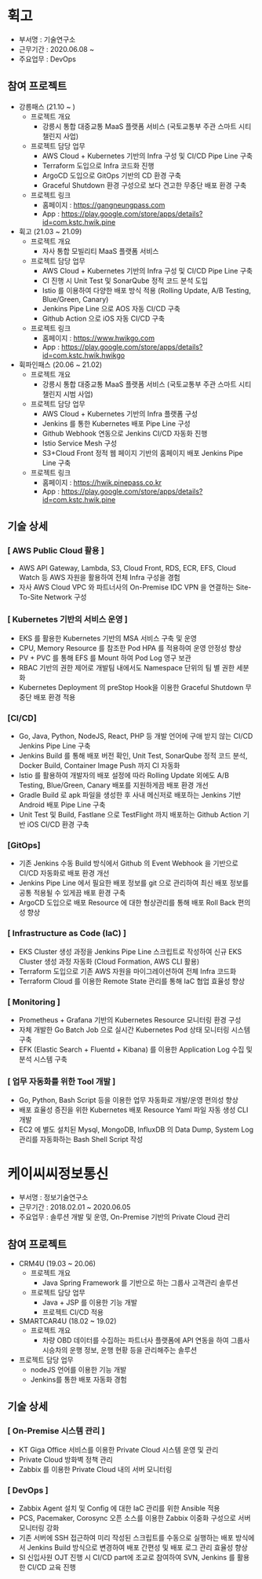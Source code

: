# 휙고
- 부서명 : 기술연구소
- 근무기간 : 2020.06.08 ~ 
- 주요업무 : DevOps

## 참여 프로젝트
- 강릉패스 (21.10 ~ )
  - 프로젝트 개요
    - 강릉시 통합 대중교통 MaaS 플랫폼 서비스
      (국토교통부 주관 스마트 시티 챌린지 사업)
  - 프로젝트 담당 업무
    - AWS Cloud + Kubernetes 기반의 Infra 구성 및 CI/CD Pipe Line 구축
    - Terraform 도입으로 Infra 코드화 진행
    - ArgoCD 도입으로 GitOps 기반의 CD 환경 구축
    - Graceful Shutdown 환경 구성으로 보다 견고한 무중단 배포 환경 구축
  - 프로젝트 링크
    - 홈페이지 : https://gangneungpass.com
    - App : https://play.google.com/store/apps/details?id=com.kstc.hwik.pine
- 휙고 (21.03 ~ 21.09)
  - 프로젝트 개요
    - 자사 통합 모빌리티 MaaS 플랫폼 서비스
  - 프로젝트 담당 업무
    - AWS Cloud + Kubernetes 기반의 Infra 구성 및 CI/CD Pipe Line 구축
    - CI 진행 시 Unit Test 및 SonarQube 정적 코드 분석 도입
    - Istio 를 이용하여 다양한 배포 방식 적용 (Rolling Update, A/B Testing, Blue/Green, Canary)
    - Jenkins Pipe Line 으로 AOS 자동 CI/CD 구축
    - Github Action 으로 iOS 자동 CI/CD 구축
  - 프로젝트 링크
    - 홈페이지 : https://www.hwikgo.com
    - App : https://play.google.com/store/apps/details?id=com.kstc.hwik.hwikgo
- 휙파인패스 (20.06 ~ 21.02)
  - 프로젝트 개요
    - 강릉시 통합 대중교통 MaaS 플랫폼 서비스
      (국토교통부 주관 스마트 시티 챌린지 시범 사업)
  - 프로젝트 담당 업무
    - AWS Cloud + Kubernetes 기반의 Infra 플랫폼 구성
    - Jenkins 를 통한 Kubernetes 배포 Pipe Line 구성
    - Github Webhook 연동으로 Jenkins CI/CD 자동화 진행
    - Istio Service Mesh 구성
    - S3+Cloud Front 정적 웹 페이지 기반의 홈페이지 배포 Jenkins Pipe Line 구축
  - 프로젝트 링크
    - 홈페이지 : https://hwik.pinepass.co.kr
    - App : https://play.google.com/store/apps/details?id=com.kstc.hwik.pine

## 기술 상세
### [ AWS Public Cloud 활용 ]
- AWS API Gateway, Lambda, S3, Cloud Front, RDS, ECR, EFS, Cloud Watch 등 AWS 자원을 활용하여 전체 Infra 구성을 경험
- 자사 AWS Cloud VPC 와 파트너사의 On-Premise IDC VPN 을 연결하는 Site-To-Site Network 구성

### [ Kubernetes 기반의 서비스 운영 ]
- EKS 를 활용한 Kubernetes 기반의 MSA 서비스 구축 및 운영
- CPU, Memory Resource 를 참조한 Pod HPA 를 적용하여 운영 안정성 향상
- PV + PVC 를 통해 EFS 를 Mount 하여 Pod Log 영구 보관
- RBAC 기반의 권한 제어로 개발팀 내에서도 Namespace 단위의 팀 별 권한 세분화
- Kubernetes Deployment 의 preStop Hook을 이용한 Graceful Shutdown 무중단 배포 환경 적용

### [CI/CD]
- Go, Java, Python, NodeJS, React, PHP 등 개발 언어에 구애 받지 않는 CI/CD Jenkins Pipe Line 구축
- Jenkins Build 를 통해 배포 버전 확인, Unit Test, SonarQube 정적 코드 분석, Docker Build, Container Image Push 까지 CI 자동화
- Istio 를 활용하여 개발자의 배포 설정에 따라 Rolling Update 외에도 A/B Testing, Blue/Green, Canary 배포를 지원하게끔 배포 환경 개선
- Gradle Build 로 apk 파일을 생성한 후 사내 메신저로 배포하는 Jenkins 기반 Android 배포 Pipe Line 구축
- Unit Test 및 Build, Fastlane 으로 TestFlight 까지 배포하는 Github Action 기반 iOS CI/CD 환경 구축

### [GitOps]
- 기존 Jenkins 수동 Build 방식에서 Github 의 Event Webhook 을 기반으로 CI/CD 자동화로 배포 환경 개선
- Jenkins Pipe Line 에서 필요한 배포 정보를 git 으로 관리하여 최신 배포 정보를 공통 적용될 수 있게끔 배포 환경 구축
- ArgoCD 도입으로 배포 Resource 에 대한 형상관리를 통해 배포 Roll Back 편의성 향상

### [ Infrastructure as Code (IaC) ]
- EKS Cluster 생성 과정을 Jenkins Pipe Line 스크립트로 작성하여 신규 EKS Cluster 생성 과정 자동화 (Cloud Formation, AWS CLI 활용)
- Terraform 도입으로 기존 AWS 자원을 마이그레이션하여 전체 Infra 코드화
- Terraform Cloud 를 이용한 Remote State 관리를 통해 IaC 협업 효율성 향상

### [ Monitoring ]
- Prometheus + Grafana 기반의 Kubernetes Resource 모니터링 환경 구성
- 자체 개발한 Go Batch Job 으로 실시간 Kubernetes Pod 상태 모니터링 시스템 구축
- EFK (Elastic Search + Fluentd + Kibana) 를 이용한 Application Log 수집 및 분석 시스템 구축

### [ 업무 자동화를 위한 Tool 개발 ]
- Go, Python, Bash Script 등을 이용한 업무 자동화로 개발/운영 편의성 향상
- 배포 효율성 증진을 위한 Kubernetes 배포 Resource Yaml 파일 자동 생성 CLI 개발
- EC2 에 별도 설치된 Mysql, MongoDB, InfluxDB 의 Data Dump, System Log 관리를 자동화하는 Bash Shell Script 작성

# 케이씨씨정보통신
- 부서명 : 정보기술연구소
- 근무기간 : 2018.02.01 ~ 2020.06.05
- 주요업무 : 솔루션 개발 및 운영, On-Premise 기반의 Private Cloud 관리

## 참여 프로젝트
- CRM4U (19.03 ~ 20.06)
  - 프로젝트 개요
    - Java Spring Framework 를 기반으로 하는 그룹사 고객관리 솔루션
  - 프로젝트 담당 업무
    - Java + JSP 를 이용한 기능 개발
    - 프로젝트 CI/CD 적용
- SMARTCAR4U (18.02 ~ 19.02)
  - 프로젝트 개요
    - 차량 OBD 데이터를 수집하는 파트너사 플랫폼에 API 연동을 하여 그룹사 시승차의 운행 정보, 운행 현황 등을 관리해주는 솔루션
- 프로젝트 담당 업무
  - nodeJS 언어를 이용한 기능 개발
  - Jenkins를 통한 배포 자동화 경험

## 기술 상세
### [ On-Premise 시스템 관리 ]
- KT Giga Office 서비스를 이용한 Private Cloud 시스템 운영 및 관리
- Private Cloud 방화벽 정책 관리
- Zabbix 를 이용한 Private Cloud 내의 서버 모니터링

### [ DevOps ]
- Zabbix Agent 설치 및 Config 에 대한 IaC 관리를 위한 Ansible 적용
- PCS, Pacemaker, Corosync 오픈 소스를 이용한 Zabbix 이중화 구성으로 서버 모니터링 강화
- 기존 서버에 SSH 접근하여 미리 작성된 스크립트를 수동으로 실행하는 배포 방식에서 Jenkins Build 방식으로 변경하여 배포 간편성 및 배포 로그 관리 효율성 향상
- SI 신입사원 OJT 진행 시 CI/CD part에 조교로 참여하여 SVN, Jenkins 를 활용한 CI/CD 교육 진행